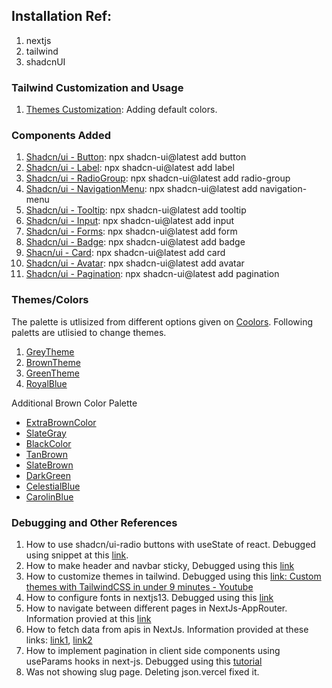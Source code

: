 ## Installation Ref:

1. nextjs
2. tailwind
3. shadcnUI

### Tailwind Customization and Usage

1. [Themes Customization](https://tailwindcss.com/docs/theme): Adding default colors.

### Components Added

1.  [Shadcn/ui - Button](https://ui.shadcn.com/docs/components/button): npx shadcn-ui@latest add button
2.  [Shadcn/ui - Label](https://ui.shadcn.com/docs/components/label): npx shadcn-ui@latest add label
3.  [Shadcn/ui - RadioGroup](https://ui.shadcn.com/docs/components/radio-group): npx shadcn-ui@latest add radio-group
4.  [Shadcn/ui - NavigationMenu](https://ui.shadcn.com/docs/components/navigation-menu): npx shadcn-ui@latest add navigation-menu
5.  [Shadcn/ui - Tooltip](https://ui.shadcn.com/docs/components/tooltip): npx shadcn-ui@latest add tooltip
6.  [Shadcn/ui - Input](https://ui.shadcn.com/docs/components/input): npx shadcn-ui@latest add input
7.  [Shadcn/ui - Forms](https://ui.shadcn.com/docs/components/form): npx shadcn-ui@latest add form
8.  [Shadcn/ui - Badge](https://ui.shadcn.com/docs/components/badge): npx shadcn-ui@latest add badge
9.  [Shacn/ui - Card](https://ui.shadcn.com/docs/components/card): npx shadcn-ui@latest add card
10. [Shadcn/ui - Avatar](https://ui.shadcn.com/docs/components/avatar): npx shadcn-ui@latest add avatar
11. [Shadcn/ui - Pagination](https://ui.shadcn.com/docs/components/pagination): npx shadcn-ui@latest add pagination

### Themes/Colors

The palette is utlisized from different options given on [Coolors](https://coolors.co/). Following paletts are utlisied to change themes.

1. [GreyTheme](https://coolors.co/palette/f8f9fa-e9ecef-dee2e6-ced4da-adb5bd-6c757d-495057-343a40-212529)
2. [BrownTheme](https://coolors.co/palette/edede9-d6ccc2-f5ebe0-e3d5ca-d5bdaf)
3. [GreenTheme](https://coolors.co/palette/6b9080-a4c3b2-cce3de-eaf4f4-f6fff8)
4. [RoyalBlue](https://coolors.co/palette/e7ecef-274c77-6096ba-a3cef1-8b8c89)

Additional Brown Color Palette

- [ExtraBrownColor](https://coolors.co/palette/ecf8f8-eee4e1-e7d8c9-e6beae-b2967d)
- [SlateGray](https://coolors.co/708090)
- [BlackColor](https://coolors.co/010b13)
- [TanBrown](https://coolors.co/d2b48c)
- [SlateBrown](https://coolors.co/81613e)
- [DarkGreen](https://coolors.co/49796b)
- [CelestialBlue](https://coolors.co/4997d0)
- [CarolinBlue](https://coolors.co/70aeda)

### Debugging and Other References

1. How to use shadcn/ui-radio buttons with useState of react. Debugged using snippet at this [link](https://github.com/shadcn-ui/ui/issues/735#issuecomment-2129834835).
2. How to make header and navbar sticky, Debugged using this [link](https://www.w3schools.com/howto/howto_js_sticky_header.asp)
3. How to customize themes in tailwind. Debugged using this [link: Custom themes with TailwindCSS in under 9 minutes - Youtube](https://www.youtube.com/watch?v=vg4g68oJNGM)
4. How to configure fonts in nextjs13. Debugged using this [link](https://prismic.io/blog/nextjs-fonts)
5. How to navigate between different pages in NextJs-AppRouter. Information provied at this [link](https://nextjs.org/docs/app/api-reference/functions/use-router)
6. How to fetch data from apis in NextJs. Information provided at these links: [link1](https://nextjs.org/docs/app/building-your-application/data-fetching), [link2](https://nextjs.org/docs/app/building-your-application/data-fetching/fetching-caching-and-revalidating)
7. How to implement pagination in client side components using useParams hooks in next-js. Debugged using this [tutorial](https://www.youtube.com/watch?v=tSI98g3PDyE&list=PLKixLCBbkGHWavP8jtbyx62niDb_UVdsw&index=2)
8. Was not showing slug page. Deleting json.vercel fixed it.